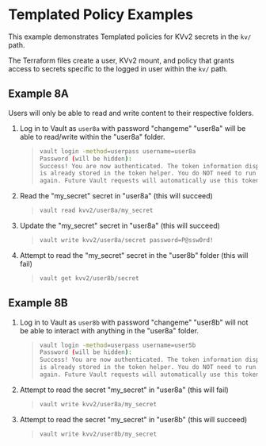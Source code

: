 # Templated Policy Examples

This example demonstrates Templated policies for KVv2 secrets in the `kv/` path.

The Terraform files create a user, KVv2 mount, and policy that grants access to secrets specific to the logged in user within the `kv/` path.

## Example 8A

Users will only be able to read and write content to their respective folders.

1. Log in to Vault as `user8a` with password "changeme"
    "user8a" will be able to read/write within the "user8a" folder.
    >
    > ```bash
    > vault login -method=userpass username=user8a
    > Password (will be hidden):
    > Success! You are now authenticated. The token information displayed below
    > is already stored in the token helper. You do NOT need to run "vault login"
    > again. Future Vault requests will automatically use this token.
    > ```

2. Read the "my_secret" secret in "user8a" (this will succeed)
    >
    > ```bash
    > vault read kvv2/user8a/my_secret
    > ```

3. Update the "my_secret" secret in "user8a" (this will succeed)
    >
    > ```bash
    > vault write kvv2/user8a/secret password=P@ssw0rd!
    > ```

4. Attempt to read the "my_secret" secret in the "user8b" folder (this will fail)
    >
    > ```bash
    > vault get kvv2/user8b/secret
    > ```

## Example 8B

1. Log in to Vault as `user8b` with password "changeme"
    "user8b" will not be able to interact with anything in the "user8a" folder.
    >
    > ```bash
    > vault login -method=userpass username=user5b
    > Password (will be hidden):
    > Success! You are now authenticated. The token information displayed below
    > is already stored in the token helper. You do NOT need to run "vault login"
    > again. Future Vault requests will automatically use this token.
    > ```

2. Attempt to read the secret "my_secret" in "user8a" (this will fail)
    >
    > ```bash
    > vault write kvv2/user8a/my_secret
    > ```

3. Attempt to read the secret "my_secret" in "user8b" (this will succeed)
    >
    > ```bash
    > vault write kvv2/user8b/my_secret
    > ```

